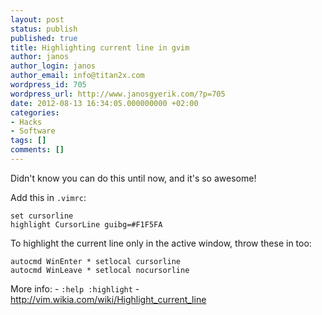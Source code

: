 ```yaml
---
layout: post
status: publish
published: true
title: Highlighting current line in gvim
author: janos
author_login: janos
author_email: info@titan2x.com
wordpress_id: 705
wordpress_url: http://www.janosgyerik.com/?p=705
date: 2012-08-13 16:34:05.000000000 +02:00
categories:
- Hacks
- Software
tags: []
comments: []
---
```

Didn't know you can do this until now, and it's so awesome!

Add this in <code>.vimrc</code>:

<pre><code>set cursorline
highlight CursorLine guibg=#F1F5FA
</code></pre>

To highlight the current line only in the active window, throw these in too:

<pre><code>autocmd WinEnter * setlocal cursorline
autocmd WinLeave * setlocal nocursorline
</code></pre>

<p>More info:
- <code>:help :highlight</code>
- <a href="http://vim.wikia.com/wiki/Highlight_current_line">http://vim.wikia.com/wiki/Highlight_current_line</a></p>
